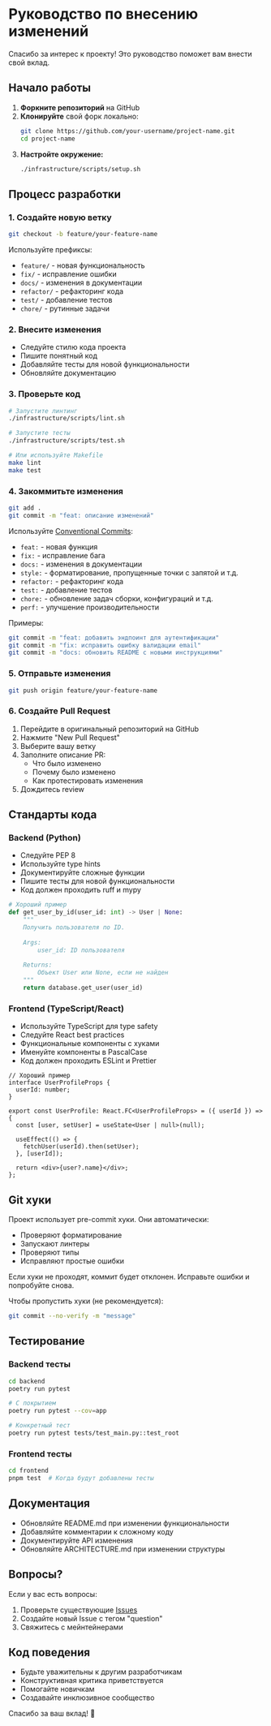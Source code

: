 # Руководство по внесению изменений

Спасибо за интерес к проекту! Это руководство поможет вам внести свой вклад.

## Начало работы

1. **Форкните репозиторий** на GitHub
2. **Клонируйте** свой форк локально:
   ```bash
   git clone https://github.com/your-username/project-name.git
   cd project-name
   ```
3. **Настройте окружение:**
   ```bash
   ./infrastructure/scripts/setup.sh
   ```

## Процесс разработки

### 1. Создайте новую ветку

```bash
git checkout -b feature/your-feature-name
```

Используйте префиксы:
- `feature/` - новая функциональность
- `fix/` - исправление ошибки
- `docs/` - изменения в документации
- `refactor/` - рефакторинг кода
- `test/` - добавление тестов
- `chore/` - рутинные задачи

### 2. Внесите изменения

- Следуйте стилю кода проекта
- Пишите понятный код
- Добавляйте тесты для новой функциональности
- Обновляйте документацию

### 3. Проверьте код

```bash
# Запустите линтинг
./infrastructure/scripts/lint.sh

# Запустите тесты
./infrastructure/scripts/test.sh

# Или используйте Makefile
make lint
make test
```

### 4. Закоммитьте изменения

```bash
git add .
git commit -m "feat: описание изменений"
```

Используйте [Conventional Commits](https://www.conventionalcommits.org/ru/):

- `feat:` - новая функция
- `fix:` - исправление бага
- `docs:` - изменения в документации
- `style:` - форматирование, пропущенные точки с запятой и т.д.
- `refactor:` - рефакторинг кода
- `test:` - добавление тестов
- `chore:` - обновление задач сборки, конфигураций и т.д.
- `perf:` - улучшение производительности

Примеры:
```bash
git commit -m "feat: добавить эндпоинт для аутентификации"
git commit -m "fix: исправить ошибку валидации email"
git commit -m "docs: обновить README с новыми инструкциями"
```

### 5. Отправьте изменения

```bash
git push origin feature/your-feature-name
```

### 6. Создайте Pull Request

1. Перейдите в оригинальный репозиторий на GitHub
2. Нажмите "New Pull Request"
3. Выберите вашу ветку
4. Заполните описание PR:
   - Что было изменено
   - Почему было изменено
   - Как протестировать изменения
5. Дождитесь review

## Стандарты кода

### Backend (Python)

- Следуйте PEP 8
- Используйте type hints
- Документируйте сложные функции
- Пишите тесты для новой функциональности
- Код должен проходить ruff и mypy

```python
# Хороший пример
def get_user_by_id(user_id: int) -> User | None:
    """
    Получить пользователя по ID.
    
    Args:
        user_id: ID пользователя
        
    Returns:
        Объект User или None, если не найден
    """
    return database.get_user(user_id)
```

### Frontend (TypeScript/React)

- Используйте TypeScript для type safety
- Следуйте React best practices
- Функциональные компоненты с хуками
- Именуйте компоненты в PascalCase
- Код должен проходить ESLint и Prettier

```tsx
// Хороший пример
interface UserProfileProps {
  userId: number;
}

export const UserProfile: React.FC<UserProfileProps> = ({ userId }) => {
  const [user, setUser] = useState<User | null>(null);

  useEffect(() => {
    fetchUser(userId).then(setUser);
  }, [userId]);

  return <div>{user?.name}</div>;
};
```

## Git хуки

Проект использует pre-commit хуки. Они автоматически:

- Проверяют форматирование
- Запускают линтеры
- Проверяют типы
- Исправляют простые ошибки

Если хуки не проходят, коммит будет отклонен. Исправьте ошибки и попробуйте снова.

Чтобы пропустить хуки (не рекомендуется):
```bash
git commit --no-verify -m "message"
```

## Тестирование

### Backend тесты

```bash
cd backend
poetry run pytest

# С покрытием
poetry run pytest --cov=app

# Конкретный тест
poetry run pytest tests/test_main.py::test_root
```

### Frontend тесты

```bash
cd frontend
pnpm test  # Когда будут добавлены тесты
```

## Документация

- Обновляйте README.md при изменении функциональности
- Добавляйте комментарии к сложному коду
- Документируйте API изменения
- Обновляйте ARCHITECTURE.md при изменении структуры

## Вопросы?

Если у вас есть вопросы:

1. Проверьте существующие [Issues](https://github.com/your-repo/issues)
2. Создайте новый Issue с тегом "question"
3. Свяжитесь с мейнтейнерами

## Код поведения

- Будьте уважительны к другим разработчикам
- Конструктивная критика приветствуется
- Помогайте новичкам
- Создавайте инклюзивное сообщество

Спасибо за ваш вклад! 🎉

